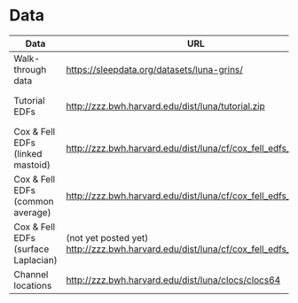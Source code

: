 # Data

| Data | URL | Version | 
|--- | --- | --- |
| Walk-through data | <https://sleepdata.org/datasets/luna-grins/> | 03-Jan-2025 | 
| Tutorial EDFs |  <http://zzz.bwh.harvard.edu/dist/luna/tutorial.zip>  | 18-Dec-2021 |
| Cox & Fell EDFs<br>(linked mastoid) |  <http://zzz.bwh.harvard.edu/dist/luna/cf/cox_fell_edfs_mast.zip>  | 28-Aug-2020 |
| Cox & Fell EDFs<br>(common average) |  <http://zzz.bwh.harvard.edu/dist/luna/cf/cox_fell_edfs_ave.zip>  | 28-Aug-2020 |
| Cox & Fell EDFs<br>(surface Laplacian) | (not yet posted yet)<br><http://zzz.bwh.harvard.edu/dist/luna/cf/cox_fell_edfs_lap.zip>  | 28-Aug-2020 |
| Channel locations |  <http://zzz.bwh.harvard.edu/dist/luna/clocs/clocs64>  | 1-Apr-2023 |



